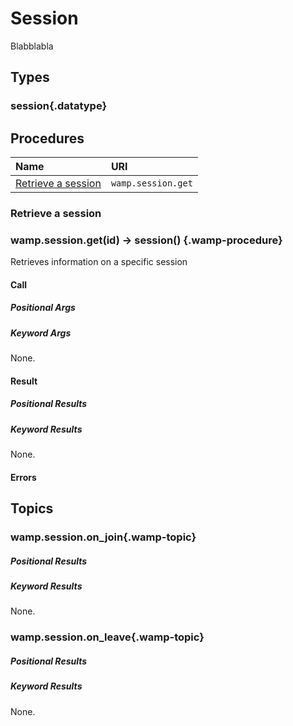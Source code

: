 
# Session

Blabblabla


## Types
### session{.datatype}

<DataTreeView :data="session" :maxDepth="10" />

## Procedures

|Name|URI|
|:---|:---|
|[Retrieve a session](#retrieve-a-realm)|`wamp.session.get`|


### Retrieve a session
### wamp.session.get(id) -> session() {.wamp-procedure}
Retrieves information on a specific session

#### Call
##### Positional Args
<DataTreeView
    :maxDepth="10"
    :data="JSON.stringify({
        '0':{
            'type': 'id',
            'description' : 'The session identifier.'
        }
    })"
/>

##### Keyword Args
None.

#### Result

##### Positional Results

##### Keyword Results
None.

#### Errors

## Topics

### wamp.session.on_join{.wamp-topic}
##### Positional Results
<DataTreeView
    :maxDepth="10"
    :data="JSON.stringify({
        '0':{
            'type': 'uri',
            'description' : 'The URI of the realm you have created.'
        }
    })"
/>

##### Keyword Results
None.

### wamp.session.on_leave{.wamp-topic}
##### Positional Results
<DataTreeView
    :maxDepth="10"
    :data="JSON.stringify({
        '0':{
            'type': 'uri',
            'description' : 'The URI of the realm you have created.'
        }
    })"
/>

##### Keyword Results
None.

<script>
export default {
    data() {
        return {
            session: `{
                "name" : {
                    "description": "The name of the thing",
                    "type": "string",
                    "required": true,
                    "mutable": true
                }

            }`
        }
    }
}
</script>